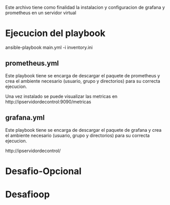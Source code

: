 Este archivo tiene como finalidad la instalacion y configuracion de grafana y prometheus en un servidor virtual

# Ejecucion del playbook

 ansible-playbook main.yml -i inventory.ini

 ## prometheus.yml

 Este playbook tiene se encarga de descargar el paquete de prometheus y crea el ambiente necesario (usuario, grupo y directorios) para su correcta ejecucion.

 Una vez instalado se puede visualizar las metricas en 
 http://ipservidordecontrol:9090/metricas

 
 ## grafana.yml

 Este playbook tiene se encarga de descargar el paquete de grafana y crea el ambiente necesario (usuario, grupo y directorios) para su correcta ejecucion.

  http://ipservidordecontrol/
# Desafio-Opcional
# Desafioop
